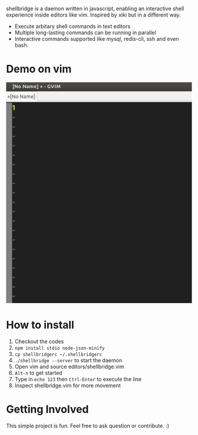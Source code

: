 shellbridge is a daemon written in javascript, enabling an interactive shell experience inside editors like vim. Inspired by xiki but in a different way.

* Execute arbitary shell commands in text editors
* Multiple long-lasting commands can be running in parallel
* Interactive commands supported like mysql, redis-cli, ssh and even bash.


Demo on vim
===========

![alt tag](https://raw.githubusercontent.com/lokikl/shellbridge/master/vim-demo.gif)


How to install
==============

1. Checkout the codes
2. `npm install stdio node-json-minify`
3. `cp shellbridgerc ~/.shellbridgerc`
4. `./shellbridge --server` to start the daemon
5. Open vim and source editors/shellbridge.vim
6. `Alt-n` to get started
7. Type in `echo 123` then `Ctrl-Enter` to execute the line
8. Inspect shellbridge.vim for more movement


Getting Involved
================

This simple project is fun. Feel free to ask question or contribute. :)
